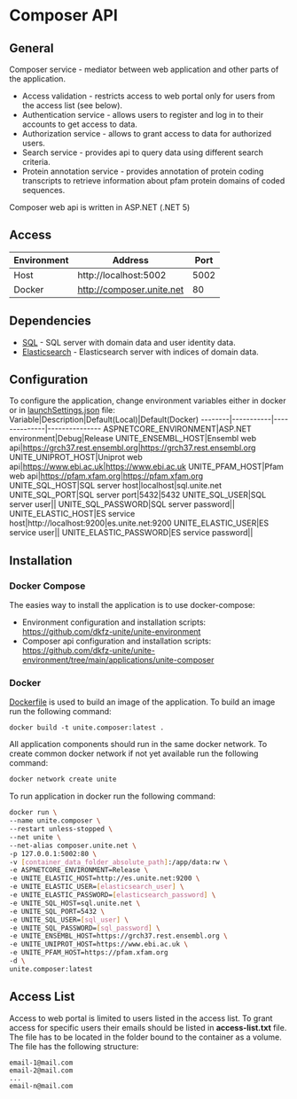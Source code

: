 # Composer API

## General
Composer service - mediator between web application and other parts of the application.
- Access validation - restricts access to web portal only for users from the access list (see below).
- Authentication service - allows users to register and log in to their accounts to get access to data.
- Authorization service - allows to grant access to data for authorized users.
- Search service - provides api to query data using different search criteria.
- Protein annotation service - provides annotation of protein coding transcripts to retrieve information about pfam protein domains of coded sequences.

Composer web api is written in ASP.NET (.NET 5)

## Access
Environment|Address|Port
-----------|-------|----
Host|http://localhost:5002|5002
Docker|http://composer.unite.net|80

## Dependencies
- [SQL](https://github.com/dkfz-unite/unite-environment/tree/main/programs/postgresql) - SQL server with domain data and user identity data.
- [Elasticsearch](https://github.com/dkfz-unite/unite-environment/tree/main/programs/elasticsearch) - Elasticsearch server with indices of domain data.

## Configuration
To configure the application, change environment variables either in docker or in [launchSettings.json](https://github.com/dkfz-unite/unite-composer/blob/main/Unite.Composer.Web/Properties/launchSettings.json) file:
Variable|Description|Default(Local)|Default(Docker)
--------|-----------|--------------|---------------
ASPNETCORE_ENVIRONMENT|ASP.NET environment|Debug|Release
UNITE_ENSEMBL_HOST|Ensembl web api|https://grch37.rest.ensembl.org|https://grch37.rest.ensembl.org
UNITE_UNIPROT_HOST|Uniprot web api|https://www.ebi.ac.uk|https://www.ebi.ac.uk
UNITE_PFAM_HOST|Pfam web api|https://pfam.xfam.org|https://pfam.xfam.org
UNITE_SQL_HOST|SQL server host|localhost|sql.unite.net
UNITE_SQL_PORT|SQL server port|5432|5432
UNITE_SQL_USER|SQL server user||
UNITE_SQL_PASSWORD|SQL server password||
UNITE_ELASTIC_HOST|ES service host|http://localhost:9200|es.unite.net:9200
UNITE_ELASTIC_USER|ES service user||
UNITE_ELASTIC_PASSWORD|ES service password||

## Installation

### Docker Compose
The easies way to install the application is to use docker-compose:
- Environment configuration and installation scripts: https://github.com/dkfz-unite/unite-environment
- Composer api configuration and installation scripts: https://github.com/dkfz-unite/unite-environment/tree/main/applications/unite-composer

### Docker
[Dockerfile](https://github.com/dkfz-unite/unite-composer/blob/main/Dockerfile) is used to build an image of the application.
To build an image run the following command:
```
docker build -t unite.composer:latest .
```

All application components should run in the same docker network.
To create common docker network if not yet available run the following command:
```bash
docker network create unite
```

To run application in docker run the following command:
```bash
docker run \
--name unite.composer \
--restart unless-stopped \
--net unite \
--net-alias composer.unite.net \
-p 127.0.0.1:5002:80 \
-v [container_data_folder_absolute_path]:/app/data:rw \
-e ASPNETCORE_ENVIRONMENT=Release \
-e UNITE_ELASTIC_HOST=http://es.unite.net:9200 \
-e UNITE_ELASTIC_USER=[elasticsearch_user] \
-e UNITE_ELASTIC_PASSWORD=[elasticsearch_password] \
-e UNITE_SQL_HOST=sql.unite.net \
-e UNITE_SQL_PORT=5432 \
-e UNITE_SQL_USER=[sql_user] \
-e UNITE_SQL_PASSWORD=[sql_password] \
-e UNITE_ENSEMBL_HOST=https://grch37.rest.ensembl.org \
-e UNITE_UNIPROT_HOST=https://www.ebi.ac.uk \
-e UNITE_PFAM_HOST=https://pfam.xfam.org
-d \
unite.composer:latest
```

## Access List
Access to web portal is limited to users listed in the access list.
To grant access for specific users their emails should be listed in **access-list.txt** file.
The file has to be located in the folder bound to the container as a volume.
The file has the following structure:
```
email-1@mail.com
email-2@mail.com
...
email-n@mail.com
```
